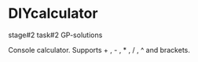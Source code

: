 # DIYcalculator
stage#2 task#2 GP-solutions 

Console calculator. Supports + , - , * , / , ^ and brackets.  

